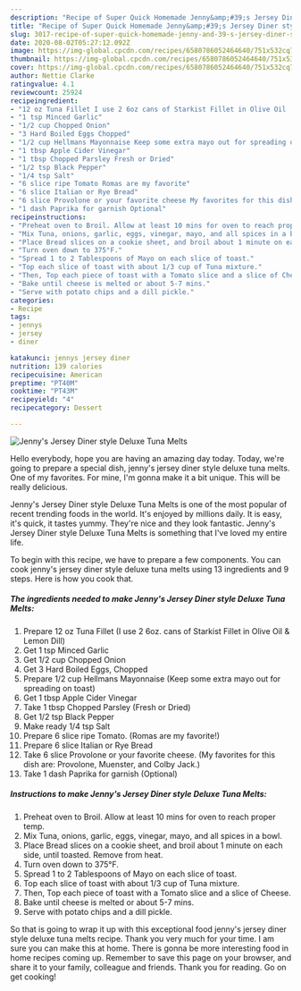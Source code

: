 ```yaml
---
description: "Recipe of Super Quick Homemade Jenny&amp;#39;s Jersey Diner style Deluxe Tuna Melts"
title: "Recipe of Super Quick Homemade Jenny&amp;#39;s Jersey Diner style Deluxe Tuna Melts"
slug: 3017-recipe-of-super-quick-homemade-jenny-and-39-s-jersey-diner-style-deluxe-tuna-melts
date: 2020-08-02T05:27:12.092Z
image: https://img-global.cpcdn.com/recipes/6580786052464640/751x532cq70/jennys-jersey-diner-style-deluxe-tuna-melts-recipe-main-photo.jpg
thumbnail: https://img-global.cpcdn.com/recipes/6580786052464640/751x532cq70/jennys-jersey-diner-style-deluxe-tuna-melts-recipe-main-photo.jpg
cover: https://img-global.cpcdn.com/recipes/6580786052464640/751x532cq70/jennys-jersey-diner-style-deluxe-tuna-melts-recipe-main-photo.jpg
author: Nettie Clarke
ratingvalue: 4.1
reviewcount: 25924
recipeingredient:
- "12 oz Tuna Fillet I use 2 6oz cans of Starkist Fillet in Olive Oil  Lemon Dill"
- "1 tsp Minced Garlic"
- "1/2 cup Chopped Onion"
- "3 Hard Boiled Eggs Chopped"
- "1/2 cup Hellmans Mayonnaise Keep some extra mayo out for spreading on toast"
- "1 tbsp Apple Cider Vinegar"
- "1 tbsp Chopped Parsley Fresh or Dried"
- "1/2 tsp Black Pepper"
- "1/4 tsp Salt"
- "6 slice ripe Tomato Romas are my favorite"
- "6 slice Italian or Rye Bread"
- "6 slice Provolone or your favorite cheese My favorites for this dish are Provolone Muenster and Colby Jack"
- "1 dash Paprika for garnish Optional"
recipeinstructions:
- "Preheat oven to Broil. Allow at least 10 mins for oven to reach proper temp."
- "Mix Tuna, onions, garlic, eggs, vinegar, mayo, and all spices in a bowl."
- "Place Bread slices on a cookie sheet, and broil about 1 minute on each side, until toasted. Remove from heat."
- "Turn oven down to 375°F."
- "Spread 1 to 2 Tablespoons of Mayo on each slice of toast."
- "Top each slice of toast with about 1/3 cup of Tuna mixture."
- "Then, Top each piece of toast with a Tomato slice and a slice of Cheese."
- "Bake until cheese is melted or about 5-7 mins."
- "Serve with potato chips and a dill pickle."
categories:
- Recipe
tags:
- jennys
- jersey
- diner

katakunci: jennys jersey diner 
nutrition: 139 calories
recipecuisine: American
preptime: "PT40M"
cooktime: "PT43M"
recipeyield: "4"
recipecategory: Dessert

---
```



![Jenny&#39;s Jersey Diner style Deluxe Tuna Melts](https://img-global.cpcdn.com/recipes/6580786052464640/751x532cq70/jennys-jersey-diner-style-deluxe-tuna-melts-recipe-main-photo.jpg)

Hello everybody, hope you are having an amazing day today. Today, we're going to prepare a special dish, jenny&#39;s jersey diner style deluxe tuna melts. One of my favorites. For mine, I'm gonna make it a bit unique. This will be really delicious.

Jenny&#39;s Jersey Diner style Deluxe Tuna Melts is one of the most popular of recent trending foods in the world. It's enjoyed by millions daily. It is easy, it's quick, it tastes yummy. They're nice and they look fantastic. Jenny&#39;s Jersey Diner style Deluxe Tuna Melts is something that I've loved my entire life.




To begin with this recipe, we have to prepare a few components. You can cook jenny&#39;s jersey diner style deluxe tuna melts using 13 ingredients and 9 steps. Here is how you cook that.

<!--inarticleads1-->

##### The ingredients needed to make Jenny&#39;s Jersey Diner style Deluxe Tuna Melts:

1. Prepare 12 oz Tuna Fillet (I use 2 6oz. cans of Starkist Fillet in Olive Oil &amp; Lemon Dill)
1. Get 1 tsp Minced Garlic
1. Get 1/2 cup Chopped Onion
1. Get 3 Hard Boiled Eggs, Chopped
1. Prepare 1/2 cup Hellmans Mayonnaise (Keep some extra mayo out for spreading on toast)
1. Get 1 tbsp Apple Cider Vinegar
1. Take 1 tbsp Chopped Parsley (Fresh or Dried)
1. Get 1/2 tsp Black Pepper
1. Make ready 1/4 tsp Salt
1. Prepare 6 slice ripe Tomato. (Romas are my favorite!)
1. Prepare 6 slice Italian or Rye Bread
1. Take 6 slice Provolone or your favorite cheese. (My favorites for this dish are: Provolone, Muenster, and Colby Jack.)
1. Take 1 dash Paprika for garnish (Optional)




<!--inarticleads2-->

##### Instructions to make Jenny&#39;s Jersey Diner style Deluxe Tuna Melts:

1. Preheat oven to Broil. Allow at least 10 mins for oven to reach proper temp.
1. Mix Tuna, onions, garlic, eggs, vinegar, mayo, and all spices in a bowl.
1. Place Bread slices on a cookie sheet, and broil about 1 minute on each side, until toasted. Remove from heat.
1. Turn oven down to 375°F.
1. Spread 1 to 2 Tablespoons of Mayo on each slice of toast.
1. Top each slice of toast with about 1/3 cup of Tuna mixture.
1. Then, Top each piece of toast with a Tomato slice and a slice of Cheese.
1. Bake until cheese is melted or about 5-7 mins.
1. Serve with potato chips and a dill pickle.




So that is going to wrap it up with this exceptional food jenny&#39;s jersey diner style deluxe tuna melts recipe. Thank you very much for your time. I am sure you can make this at home. There is gonna be more interesting food in home recipes coming up. Remember to save this page on your browser, and share it to your family, colleague and friends. Thank you for reading. Go on get cooking!
